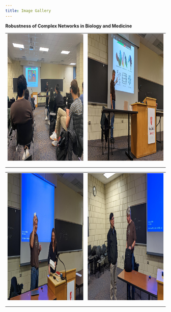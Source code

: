 ```yaml
---
title: Image Gallery
---
```


**Robustness of Complex Networks in Biology and Medicine**

<table><tr>
<td> <img align="center" src="/assets/event11.jpg" width="400" height="400" /> &nbsp;</td>

<td>  <img align="center" src="/assets/event12.jpg" width="400" height="400" /> &nbsp;</td>
</tr></table>

<table><tr>
<td>  <img align="center" src="/assets/event14.jpg" width="400" height="400" /> &nbsp; </td>

<td> <img align="center" src="/assets/event15.jpg" width="400" height="400" /> &nbsp; </td>
</tr></table>



